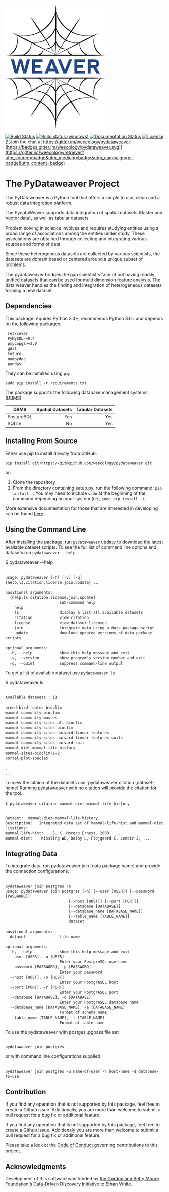<img src="https://github.com/henrykironde/Logos/blob/master/resource/Weaver_logo.png?raw=true" alt="logo" width="320">

[![Build Status](https://api.travis-ci.org/weecology/pydataweaver.svg?branch=master)](https://travis-ci.org/weecology/pydataweaver)
[![Build status (windows)](https://ci.appveyor.com/api/projects/status/x9a6ol3dl5mf2wr7/branch/master?svg=true)](https://ci.appveyor.com/project/ethanwhite/pydataweaver/branch/master)
[![Documentation Status](https://readthedocs.org/projects/pydataweaver/badge/?version=latest)](http://pydataweaver.readthedocs.io/en/latest/?badge=latest)
[![License](http://img.shields.io/badge/license-MIT-blue.svg)](https://raw.githubusercontent.com/weecology/pydataweaver/master/LICENSE)
[![Join the chat at https://gitter.im/weecology/pydataweaver](https://badges.gitter.im/weecology/pydataweaver.svg)](https://gitter.im/weecology/retriever?utm_source=badge&utm_medium=badge&utm_campaign=pr-badge&utm_content=badge)

# The PyDataweaver Project

The PyDataweaver is a Python tool that offers a simple to use, clean and a robust data integration platform.

The PydataWeaver supports data integration of spatial datasets (Raster and Vector data), as well as tabular datasets.
 
Problem solving in science involves and requires studying entities using a broad range of associations among the entities under study. These associations are obtained through collecting and integrating various sources and forms of data.

Since these heterogenous datasets are collected by various scientists, the datasets are domain based or centered around a unique subset of problems.

The pydataweaver bridges the gap scientist's face of not having readily unified datasets that can be used for multi dimension feature analysis. The data weaver handles the finding and integration of heterogeneous datasets forming a new dataset.

Dependencies
------------

This package requires Python 3.3+, recommends Python 3.6+ and depends on the following packages:

     retriever
     PyMySQL>=0.4
     psycopg2>=2.0
     gdal
     future
     numpydoc
     pandas


They can be installed using ``pip``.

    sudo pip install -r requirements.txt

The package supports the following database management systems (DBMS):

| DBMS       | Spatial Datasets | Tabular Datasets |
|------------|-----------------:|-----------------:|
| PostgreSQL |              Yes |              Yes |
| SQLite     |               No |              Yes |

Installing From Source
----------------------

Either use pip to install directly from GitHub:

```shell
pip install git+https://git@github.com/weecology/pydataweaver.git
```

or:

1. Clone the repository
2. From the directory containing setup.py, run the following command: `pip
   install .`. You may need to include `sudo` at the beginning of the
   command depending on your system (i.e., `sudo pip install .`).

More extensive documentation for those that are interested in developing can be found [here](http://pydataweaver.readthedocs.io/en/latest/?badge=latest)

Using the Command Line
----------------------

After installing the package, run `pydataweaver` update to download the latest available dataset scripts.
To see the full list of command line options and datasets run `pydataweaver --help`.

$ pydataweaver --help

```shell

usage: pydataweaver [-h] [-v] [-q] {help,ls,citation,license,join,update} ...

positional arguments:
  {help,ls,citation,license,join,update}
                        sub-command help
    help
    ls                  display a list all available datasets
    citation            view citation
    license             view dataset licenses
    join                integrate data using a data package script
    update              download updated versions of data package scripts

optional arguments:
  -h, --help            show this help message and exit
  -v, --version         show program's version number and exit
  -q, --quiet           suppress command-line output

```

To get a list of available dataset use `pydataweaver ls`

$ pydataweaver ls

```shell

Available datasets : 11

breed-bird-routes-bioclim
mammal-community-bioclim
mammal-community-masses
mammal-community-sites-all-bioclim
mammal-community-sites-bioclim
mammal-community-sites-harvard-linear-features
mammal-community-sites-harvard-linear-features-soils
mammal-community-sites-harvard-soil
mammal-diet-mammal-life-history
mammal-sites-bioclim-1-2
portal-plot-species

.
...
```

To view the citaion of the datasets use `pydataweaver citation [dataset-name]
Running pydataweaver with no citation will provide the citation for the tool.


`$ pydataweaver citation mammal-diet-mammal-life-history`

```shell

Dataset:  mammal-diet-mammal-life-history
Description:   Integrated data set of mammal-life-hist and mammal-diet
Citations:
mammal-life-hist:    S. K. Morgan Ernest. 2003. ....
mammal-diet:    Kissling WD, Dalby L, Flojgaard C, Lenoir J, ...

```

Integrating Data
----------------
To integrate data, run pydataweaver join [data package name] and provide the connection configurations.


```shell

pydataweaver join postgres -h
usage: pydataweaver join postgres [-h] [--user [USER]] [--password [PASSWORD]]
                            [--host [HOST]] [--port [PORT]]
                            [--database [DATABASE]]
                            [--database_name [DATABASE_NAME]]
                            [--table_name [TABLE_NAME]]
                            dataset

positional arguments:
  dataset               file name

optional arguments:
  -h, --help            show this help message and exit
  --user [USER], -u [USER]
                        Enter your PostgreSQL username
  --password [PASSWORD], -p [PASSWORD]
                        Enter your password
  --host [HOST], -o [HOST]
                        Enter your PostgreSQL host
  --port [PORT], -r [PORT]
                        Enter your PostgreSQL port
  --database [DATABASE], -d [DATABASE]
                        Enter your PostgreSQL database name
  --database_name [DATABASE_NAME], -a [DATABASE_NAME]
                        Format of schema name
  --table_name [TABLE_NAME], -t [TABLE_NAME]
                        Format of table name

```

To use the pydataweaver with postges .pgpass file set

```shell

pydataweaver join postgres
```

or with command line configurations supplied

```shell

pydataweaver join postgres -u name-of-user -h host-name -d database-to-use
```

Contribution
------------

If you find any operation that is not supported by this package, feel free to create a Github issue. Additionally, you are more than welcome to submit a pull request for a bug fix or additional feature.

If you find any operation that is not supported by this package, feel
free to create a Github issue. Additionaly you are more than welcome to submit
a pull request for a bug fix or additional feature.

Please take a look at the [Code of Conduct](https://github.com/weecology/pydataweaver/blob/master/docs/code_of_conduct.rst) governing contributions to this project.

Acknowledgments
---------------

Development of this software was funded by [the Gordon and Betty Moore
Foundation's Data-Driven Discovery
Initiative](http://www.moore.org/programs/science/data-driven-discovery) to Ethan White.